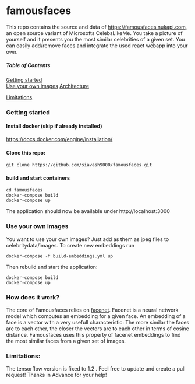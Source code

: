 # famousfaces

This repo contains the source and data of https://famousfaces.nukapi.com, an open source variant of Microsofts CelebsLikeMe. 
You take a picture of yourself and it presents you the most similar celebrities of a given set. 
You can easily add/remove faces and integrate the used react webapp into your own.

##### Table of Contents  
[Getting started](#gettingstarted)  
[Use your own images](#useyourownimages)
[Architecture](#architecture)

[Limitations](#limitations)

<a name="gettingstarted"/>

### Getting started 


#### Install docker (skip if already installed)
https://docs.docker.com/engine/installation/

#### Clone this repo:
```
git clone https://github.com/siavash9000/famousfaces.git
```

#### build and start containers
```
cd famousfaces
docker-compose build
docker-compose up
```

The application should now be available under http://localhost:3000


<a name="useyourownimages"/>

### Use your own images

You want to use your own images? Just add as them as jpeg files to celebritydata/images.
To create new embeddings run
```
docker-compose -f build-embeddings.yml up
```
Then rebuild and start the application:
```
docker-compose build
docker-compose up
```
<a name="architecture"/>

### How does it work?

The core of Famousfaces relies on [facenet](https://github.com/davidsandberg/facenet). Facenet is a neural network model which computes an embedding for a given face. An embedding of a face is a vector with a very usefull characteristic: The more similar the faces are to each other, the closer the vectors are to each other in terms of cosine distance. Famousfaces uses this property of facenet embeddings to find the most similar faces from a given set of images.


<a name="limitations"/>

### Limitations:
The tensorflow version is fixed to 1.2 . Feel free to update and create a pull request! Thanks in Advance for your help!
